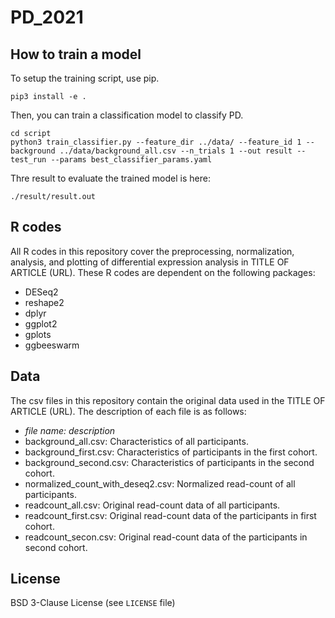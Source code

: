# PD_2021


## How to train a model
To setup the training script, use pip.
```shell
pip3 install -e .
```

Then, you can train a classification model to classify PD.
```shell
cd script
python3 train_classifier.py --feature_dir ../data/ --feature_id 1 --background ../data/background_all.csv --n_trials 1 --out result --test_run --params best_classifier_params.yaml
```

Thre result to evaluate the trained model is here:
```shell
./result/result.out
```


## R codes
All R codes in this repository cover the preprocessing, normalization, analysis, and plotting of differential expression analysis in TITLE OF ARTICLE (URL). These R codes are dependent on the following packages:
- DESeq2
- reshape2
- dplyr
- ggplot2
- gplots
- ggbeeswarm


## Data
The csv files in this repository contain the original data used in the TITLE OF ARTICLE (URL). The description of each file is as follows:
- *file name: description*
- background_all.csv: Characteristics of all participants.
- background_first.csv: Characteristics of participants in the first cohort.
- background_second.csv: Characteristics of participants in the second cohort.
- normalized_count_with_deseq2.csv: Normalized read-count of all participants.
- readcount_all.csv: Original read-count data of all participants.
- readcount_first.csv: Original read-count data of the participants in first cohort.
- readcount_secon.csv: Original read-count data of the participants in second cohort.


## License
BSD 3-Clause License (see `LICENSE` file)
